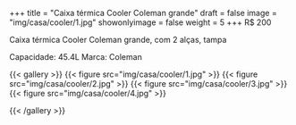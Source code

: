 +++
title = "Caixa térmica Cooler Coleman grande"
draft = false
image = "img/casa/cooler/1.jpg"
showonlyimage = false
weight = 5
+++
<span class="price">R$ 200</span>

<!--more-->

Caixa térmica Cooler Coleman grande, com 2 alças, tampa

Capacidade: 45.4L
Marca: Coleman


{{< gallery >}}
{{< figure src="img/casa/cooler/1.jpg" >}}
{{< figure src="img/casa/cooler/2.jpg" >}}
{{< figure src="img/casa/cooler/3.jpg" >}}
{{< figure src="img/casa/cooler/4.jpg" >}}

{{< /gallery >}}
